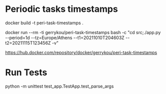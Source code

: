 # Periodic tasks timestamps

docker build -t peri-task-timestamps .

docker run --rm -ti gerrykou/peri-task-timestamps bash -c "cd src;./app.py --period=1d --tz=Europe/Athens --t1=20211010T204603Z --t2=20211115T123456Z -v"

https://hub.docker.com/repository/docker/gerrykou/peri-task-timestamps

# Run Tests
python -m unittest test_app.TestApp.test_parse_args
